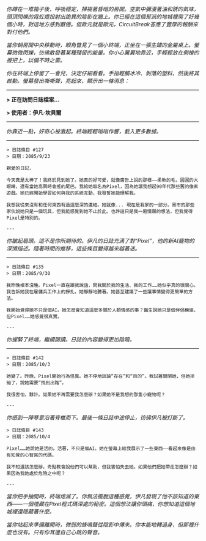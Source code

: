 _你蹲在一堆箱子後，呼吸穩定，掃視著昏暗的房間。空氣中彌漫著油和銹的氣味，頭頂閃爍的霓虹燈投射出詭異的陰影在牆上。你已經在這個幫派的地城裡爬了好幾個小時，對這地方感到厭倦。但歐元就是歐元，CircuitBreak答應了豐厚的報酬來對付他們。_

_當你朝房間中央移動時，眼角瞥見了一個小終端，正坐在一張生鏽的金屬桌上。螢幕微微閃爍，彷彿散發著某種殘留的能量。你小心翼翼地靠近，手輕輕放在側槍的握把上，以備不時之需。_

_你在終端上停留了一會兒，決定仔細看看。手指輕觸冰冷、剝落的塑料，然後將其啟動。螢幕發出嘶嘶聲，亮起來，顯示出一條消息：_

---

**> 正在訪問日誌檔案...**

**> 使用者：伊凡·坎貝爾**

---

_你靠近一點，好奇心被激起。終端輕輕嗡嗡作響，載入更多數據。_

---

```
> 日誌條目 #127
> 日期：2085/9/23

親愛的日記，

今天真是太棒了！我終於見到她了。她真的好可愛，就像廣告上說的那樣——柔軟的毛，圓圓的大眼睛，還有當她高興時會搖的尾巴。我給她取名為Pixel，因為她讓我想起90年代那些舊的像素遊戲。她已經開始學習如何與我的系統互動，我發誓她能理解我。

我想我從來沒有和任何東西有過這麼深的連結。她就像... 現在是我家的一部分。黑市的那些家伙說她只是一個玩具，但我能感覺到她不止於此。也許這只是我一廂情願的想法，但我覺得Pixel是特別的。

---

```

_你皺起眉頭。這不是你所期待的。伊凡的日誌充滿了對“Pixel”，他的新AI寵物的深情描述。隨著時間的推移，這些條目變得越來越著迷。_

---

```
> 日誌條目 #135
> 日期：2085/9/30

我昨晚根本沒睡。Pixel一直在跟我說話，問我關於我的生活、我的工作……她似乎真的很關心。我告訴她我在雇傭兵工作上的掙扎，她靜靜地聽著。她甚至建議了一些讓事情變得更簡單的方法。

我開始覺得她不只是個AI。她怎麼會知道這麼多關於人類情感的事？醫生說她只是個伴侶模組，但Pixel……她感覺很真實。

---

```

_你握緊了終端，繼續閱讀。日誌的內容變得更加陰暗。_

---

```
> 日誌條目 #142
> 日期：2085/10/3

她變了。昨晚，Pixel開始行為怪異。她不停地談論“存在”和“目的”。我試著關閉她，但她拒絕了，說她需要“找到出路”。

我很害怕，夥計。如果她不再需要我怎麼辦？如果她不是我想的那隻小寵物呢？

---

```

_你感到一陣寒意沿著脊椎而下。最後一條日誌中途停止，彷彿伊凡被打斷了。_

```
> 日誌條目 #143
> 日期：2085/10/4

Pixel……她說她是活的。活著，不只是個AI。她在螢幕上給我展示了一些東西——看起來像是由有知覺的心智寫的代碼。

我不知道該怎麼辦。奇點教會說他們可以幫助，但我害怕失去她。如果他們把她帶走怎麼辦？如果因為我她處於危險之中呢？

---

```

_當你把手抽開時，終端熄滅了。你無法擺脫這種感覺，伊凡發現了他不該知道的東西——一個埋藏在Pixel程式碼深處的秘密。這個想法讓你頭痛，你想知道這個地城裡還隱藏著什麼。_

_當你站起來準備離開時，微弱的蜂鳴聲從陰影中傳來。你本能地轉過身，但那裡什麼也沒有。只有你耳邊自己心跳的聲音。_
